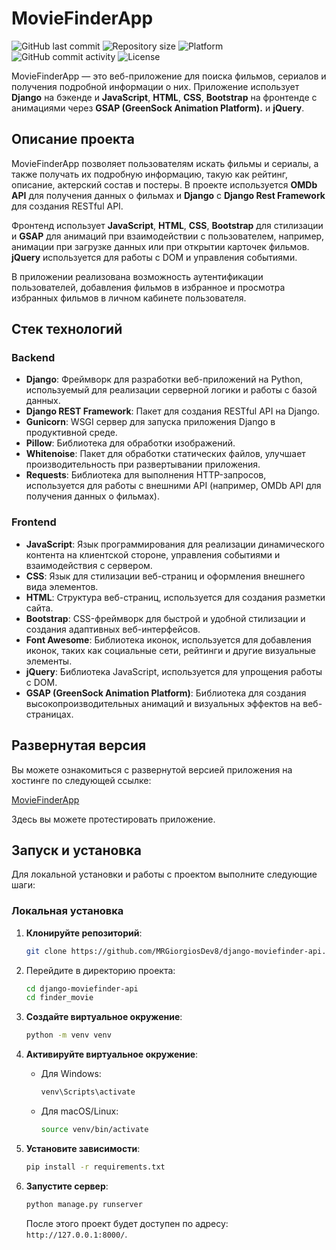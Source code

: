 # MovieFinderApp
![GitHub last commit](https://img.shields.io/github/last-commit/MRGiorgiosDev8/django-moviefinder-api?color=blue)
![Repository size](https://img.shields.io/github/repo-size/MRGiorgiosDev8/django-moviefinder-api)
![Platform](https://img.shields.io/badge/platform-linux%20%7C%20macos%20%7C%20windows-informational)
![GitHub commit activity](https://img.shields.io/github/commit-activity/y/MRGiorgiosDev8/django-moviefinder-api)
![License](https://img.shields.io/github/license/MRGiorgiosDev8/django-moviefinder-api?color=blue)

MovieFinderApp — это веб-приложение для поиска фильмов, сериалов и получения подробной информации о них. Приложение использует **Django** на бэкенде и **JavaScript**, **HTML**, **CSS**, **Bootstrap** на фронтенде с анимациями через **GSAP (GreenSock Animation Platform).** и **jQuery**.

## Описание проекта

MovieFinderApp позволяет пользователям искать фильмы и сериалы, а также получать их подробную информацию, такую как рейтинг, описание, актерский состав и постеры. В проекте используется **OMDb API** для получения данных о фильмах и **Django** с **Django Rest Framework** для создания RESTful API.

Фронтенд использует **JavaScript**, **HTML**, **CSS**, **Bootstrap** для стилизации и **GSAP** для анимаций при взаимодействии с пользователем, например, анимации при загрузке данных или при открытии карточек фильмов. **jQuery** используется для работы с DOM и управления событиями.

В приложении реализована возможность аутентификации пользователей, добавления фильмов в избранное и просмотра избранных фильмов в личном кабинете пользователя.

## Стек технологий

### Backend

- **Django**: Фреймворк для разработки веб-приложений на Python, используемый для реализации серверной логики и работы с базой данных.
- **Django REST Framework**: Пакет для создания RESTful API на Django.
- **Gunicorn**: WSGI сервер для запуска приложения Django в продуктивной среде.
- **Pillow**: Библиотека для обработки изображений.
- **Whitenoise**: Пакет для обработки статических файлов, улучшает производительность при развертывании приложения.
- **Requests**: Библиотека для выполнения HTTP-запросов, используется для работы с внешними API (например, OMDb API для получения данных о фильмах).

### Frontend

- **JavaScript**: Язык программирования для реализации динамического контента на клиентской стороне, управления событиями и взаимодействия с сервером.
- **CSS**: Язык для стилизации веб-страниц и оформления внешнего вида элементов.
- **HTML**: Структура веб-страниц, используется для создания разметки сайта.
- **Bootstrap**: CSS-фреймворк для быстрой и удобной стилизации и создания адаптивных веб-интерфейсов.
- **Font Awesome**: Библиотека иконок, используется для добавления иконок, таких как социальные сети, рейтинги и другие визуальные элементы.
- **jQuery**: Библиотека JavaScript, используется для упрощения работы с DOM.
- **GSAP (GreenSock Animation Platform)**: Библиотека для создания высокопроизводительных анимаций и визуальных эффектов на веб-страницах.

## Развернутая версия

Вы можете ознакомиться с развернутой версией приложения на хостинге по следующей ссылке:

<a href="https://moviefinderapp-4vjn.onrender.com" target="_blank">MovieFinderApp</a>

Здесь вы можете протестировать приложение.


## Запуск и установка

Для локальной установки и работы с проектом выполните следующие шаги:

### Локальная установка

1. **Клонируйте репозиторий**:
    ```bash
    git clone https://github.com/MRGiorgiosDev8/django-moviefinder-api.git
    ```

2. Перейдите в директорию проекта:
    ```bash
    cd django-moviefinder-api
    cd finder_movie
    ```

3. **Создайте виртуальное окружение**:
    ```bash
    python -m venv venv
    ```

4. **Активируйте виртуальное окружение**:
    - Для Windows:
      ```bash
      venv\Scripts\activate
      ```
    - Для macOS/Linux:
      ```bash
      source venv/bin/activate
      ```

5. **Установите зависимости**:
    ```bash
    pip install -r requirements.txt
    ```

8. **Запустите сервер**:
    ```bash
    python manage.py runserver
    ```

    После этого проект будет доступен по адресу: `http://127.0.0.1:8000/`.